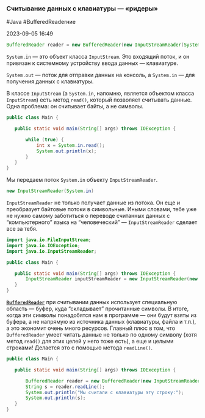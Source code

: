 ###  Считывание данных с клавиатуры — «ридеры» ###

#Java #BufferedReaderние

2023-09-05 16:49

```java
BufferedReader reader = new BufferedReader(new InputStreamReader(System.in));
```

`System.in` — это объект класса `InputStream`. Это входящий поток, и он привязан к системному устройству ввода данных — клавиатуре.

`System.out` — поток для отправки данных на консоль, а `System.in` — для получения данных с клавиатуры.

В классе `InputStream` (а `System.in`, напомню, является объектом класса `InputStream`) есть метод `read()`, который позволяет считывать данные. Одна проблема: он считывает байты, а не символы. 

```java
public class Main {

   public static void main(String[] args) throws IOException {

       while (true) {
           int x = System.in.read();
           System.out.println(x);
       }
   }
}
```

Мы передаем поток `System.in` объекту `InputStreamReader`.

```java
new InputStreamReader(System.in)
```

`InputStreamReader` не только получает данные из потока. Он еще и преобразует байтовые потоки в символьные. Иными словами, тебе уже не нужно самому заботиться о переводе считанных данных с “компьютерного” языка на “человеческий” — `InputStreamReader` сделает все за тебя.

```java
import java.io.FileInputStream;
import java.io.IOException;
import java.io.InputStreamReader;

public class Main {

   public static void main(String[] args) throws IOException {
       InputStreamReader inputStreamReader = new InputStreamReader(new FileInputStream("C:\\Users\\username\\Desktop\\testFile.txt"));
   }
}
```

[**`BufferedReader`**](BufferedReader) при считывании данных использует специальную область — буфер, куда “складывает” прочитанные символы. В итоге, когда эти символы понадобятся нам в программе — они будут взяты из буфера, а не напрямую из источника данных (клавиатуры, файла и т.п.), а это экономит очень много ресурсов.
Главный плюс в том, что `BufferedReader` умеет читать данные не только по одному символу (хотя метод `read()` для этих целей у него тоже есть), а еще и целыми строками! Делается это с помощью метода `readLine()`.

```java
public class Main {

   public static void main(String[] args) throws IOException {

       BufferedReader reader = new BufferedReader(new InputStreamReader(System.in));
       String s = reader.readLine();
       System.out.println("Мы считали с клавиатуры эту строку:");
       System.out.println(s);
   }
}
```

